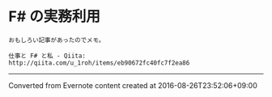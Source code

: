 # F# の実務利用
```
おもしろい記事があったのでメモ。

仕事と F# と私 - Qiita:
http://qiita.com/u_1roh/items/eb90672fc40fc7f2ea86
```

------------------------------------------------------------------------

Converted from Evernote content created at 2016-08-26T23:52:06+09:00